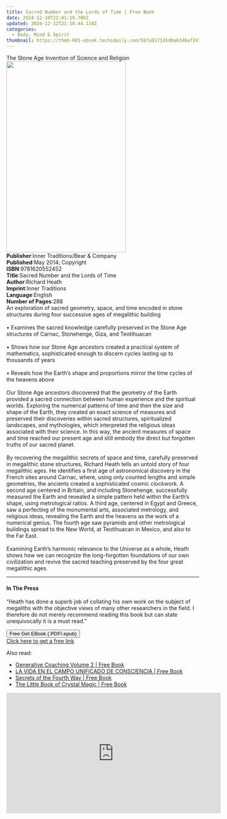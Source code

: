 ```yaml
---
title: Sacred Number and the Lords of Time | Free Book
date: 2024-12-10T22:41:19.786Z
updated: 2024-12-12T21:18:44.118Z
categories:
  - Body, Mind & Spirit
thumbnail: https://thmb-001-ebook.techidaily.com/5b7a817145d0a6346af2470f37de015ae3d1c4f385d5f8b4f94f2889a6dadecc.jpg
---
```

<main id="book-container">
  <div class="flex flex-col">
    <div class="book-brief flex-1 py-6 px-4 sm:p-6 md:py-10 md:px-8">
      <!-- brief-->
      <div class="book-brief-main">
        The Stone Age Invention of Science and Religion
      </div>
    </div>
    <div
      class="book-meta-info flex-1 grid gap-4 col-start-1 col-end-3 row-start-1 sm:mb-6 sm:grid-cols-4 lg:gap-6 lg:col-start-2 lg:row-end-6 lg:row-span-6 lg:mb-0"
    >
      <div
        class="book-meta-info-left place-content-center mt-4 p-4 text-sm leading-6 col-start-2 col-span-2 dark:text-slate-400"
      >
        <img
          class="w-full h-500 object-cover rounded-lg sm:h-255 sm:col-span-2 lg:col-span-full"
          src="https://img-001-ebook.techidaily.com/e7b0ac09fe99af213104dd199cae5835ff963c690cc803407597fbaefd8041dd.jpg"
          alt=""
          width="312"
          height="500"
        />
      </div>
      <div
        class="book-meta-info-right mt-2 col-start-1 row-start-2 col-span-3 self-center"
      >
        <!-- meta data  -->
        <div class="flex flex-col px-4 md:px-8">
          <div class="flex-1">
            <strong>Publisher</strong>:<span class="px-2"
              >Inner Traditions/Bear &amp; Company</span
            >
          </div>
          <div class="flex-1">
            <strong>Published</strong>:<span class="px-2"
              >May 2014; Copyright</span
            >
          </div>
          <div class="flex-1">
            <strong>ISBN</strong>:<span class="px-2">9781620552452</span>
          </div>
          <div class="flex-1">
            <strong>Title</strong>:<span class="px-2"
              >Sacred Number and the Lords of Time</span
            >
          </div>
          <div class="flex-1">
            <strong>Author</strong>:<span class="px-2">Richard Heath</span>
          </div>
          <div class="flex-1">
            <strong>Imprint</strong>:<span class="px-2">Inner Traditions</span>
          </div>
          <div class="flex-1">
            <strong>Language</strong>:<span class="px-2">English</span>
          </div>
          <div class="flex-1">
            <strong>Number of Pages</strong>:<span class="px-2">288</span>
          </div>
        </div>
      </div>
    </div>
    <div class="book-description flex-1 py-6 px-4 sm:p-6 md:py-10 md:px-8">
      <div class="book-description-main">
        <div accordion-content="" id="description">
          An exploration of sacred geometry, space, and time encoded in stone
          structures during four successive ages of megalithic building <br />
          <br />• Examines the sacred knowledge carefully preserved in the Stone
          Age structures of Carnac, Stonehenge, Giza, and Teotihuacan <br />
          <br />• Shows how our Stone Age ancestors created a practical system
          of mathematics, sophisticated enough to discern cycles lasting up to
          thousands of years <br />
          <br />• Reveals how the Earth’s shape and proportions mirror the time
          cycles of the heavens above <br />
          <br />Our Stone Age ancestors discovered that the geometry of the
          Earth provided a sacred connection between human experience and the
          spiritual worlds. Exploring the numerical patterns of time and then
          the size and shape of the Earth, they created an exact science of
          measures and preserved their discoveries within sacred structures,
          spiritualized landscapes, and mythologies, which interpreted the
          religious ideas associated with their science. In this way, the
          ancient measures of space and time reached our present age and still
          embody the direct but forgotten truths of our sacred planet. <br />
          <br />By recovering the megalithic secrets of space and time,
          carefully preserved in megalithic stone structures, Richard Heath
          tells an untold story of four megalithic ages. He identifies a first
          age of astronomical discovery in the French sites around Carnac,
          where, using only counted lengths and simple geometries, the ancients
          created a sophisticated cosmic clockwork. A second age centered in
          Britain, and including Stonehenge, successfully measured the Earth and
          revealed a simple pattern held within the Earth’s shape, using
          metrological ratios. A third age, centered in Egypt and Greece, saw a
          perfecting of the monumental arts, associated metrology, and religious
          ideas, revealing the Earth and the heavens as the work of a numerical
          genius. The fourth age saw pyramids and other metrological buildings
          spread to the New World, at Teotihuacan in Mexico, and also to the Far
          East. <br />
          <br />Examining Earth’s harmonic relevance to the Universe as a whole,
          Heath shows how we can recognize the long-forgotten foundations of our
          own civilization and revive the sacred teaching preserved by the four
          great megalithic ages.
        </div>
        <div class="accordion-fader"></div>
      </div>
    </div>
    <div class="book-excerpts flex-1 py-6 px-4 sm:p-6 md:py-10 md:px-8">
      <!-- excerpts-->
      <div class="book-excerpts-main">
        <hr />
        <h4 class="placeholder placeholder-heading">
          <span>In The Press</span>
        </h4>
        <p>
          “Heath has done a superb job of collating his own work on the subject
          of megaliths with the objective views of many other researchers in the
          field. I therefore do not merely recommend reading this book but can
          state unequivocally it is a must read.”
        </p>
      </div>
    </div>
    <div
      class="book-about-author flex-1 py-6 px-4 sm:p-6 md:py-10 md:px-8"
    ></div>
    <div class="book-free-get flex-1 py-6 px-4 sm:p-6 md:py-10 md:px-8">
      <button
        id="btn-free-get"
        class="bg-blue-500 hover:bg-blue-700 text-white font-bold py-2 px-4 rounded"
      >
        Free Get EBook (.PDF/.epub)
      </button>
      <div id="countdown-display" class="px-2 text-lg mt-2"></div>
      <a
        id="free-link"
        class="hidden bg-blue-500 hover:bg-blue-700 text-white font-bold py-2 px-4 rounded"
        href="https://www.ebooks.com/en-us/book/95782217/sacred-number-and-the-lords-of-time/richard-heath/"
        target="_blank"
        >Click here to get a free link</a
      >
    </div>
    <script>
      let countdownTime = 0;
      let countdownInterval = null;
      document
        .getElementById('btn-free-get')
        .addEventListener('click', startCountdown);
      function startCountdown() {
        countdownTime = new Date().getTime() + 60000 * 3;
        countdownInterval = setInterval(updateCountdown, 1000);
        document.getElementById('btn-free-get').disabled = true;
        document
          .getElementById('btn-free-get')
          .classList.add('bg-gray-500', 'cursor-not-allowed');
      }
      function updateCountdown() {
        let currentTime = new Date().getTime();
        let timeLeft = countdownTime - currentTime;
        let secondsLeft = Math.floor(timeLeft / 1000);
        document.getElementById('countdown-display').innerHTML =
          `Remaining time: ${secondsLeft} seconds.`;
        if (secondsLeft <= 0) {
          clearInterval(countdownInterval);
          document.getElementById('btn-free-get').classList.add('hidden');
          document.getElementById('free-link').classList.remove('hidden');
          document.getElementById('countdown-display').innerHTML = '';
        }
      }
    </script>
  </div>
</main>

<ins class="adsbygoogle"
      style="display:block"
      data-ad-client="ca-pub-7571918770474297"
      data-ad-slot="8358498916"
      data-ad-format="auto"
      data-full-width-responsive="true"></ins>
    

<span class="atpl-alsoreadstyle">Also read:</span>
<div><ul>
<li><a href="https://novels-ebooks.techidaily.com/210526154-9780578900612-generative-coaching-volume-2/"><u>Generative Coaching Volume 2 | Free Book</u></a></li>
<li><a href="https://novels-ebooks.techidaily.com/210526200-9781913816704-la-vida-en-el-campo-unificado-de-consciencia/"><u>LA VIDA EN EL CAMPO UNIFICADO DE CONSCIENCIA | Free Book</u></a></li>
<li><a href="https://novels-ebooks.techidaily.com/210525989-9780997925807-secrets-of-the-fourth-way/"><u>Secrets of the Fourth Way | Free Book</u></a></li>
<li><a href="https://novels-ebooks.techidaily.com/210526000-9780349430362-the-little-book-of-crystal-magic/"><u>The Little Book of Crystal Magic | Free Book</u></a></li>
</ul></div>

<!-- affiliate ads begin -->
<iframe width="560" height="315" src="https://www.youtube.com/embed/qmQjRcnaq9g?si=jadcGtXemUAlKOTa" title="YouTube video player" frameborder="0" allow="accelerometer; autoplay; clipboard-write; encrypted-media; gyroscope; picture-in-picture; web-share" referrerpolicy="strict-origin-when-cross-origin" allowfullscreen></iframe>
<!-- affiliate ads end -->

